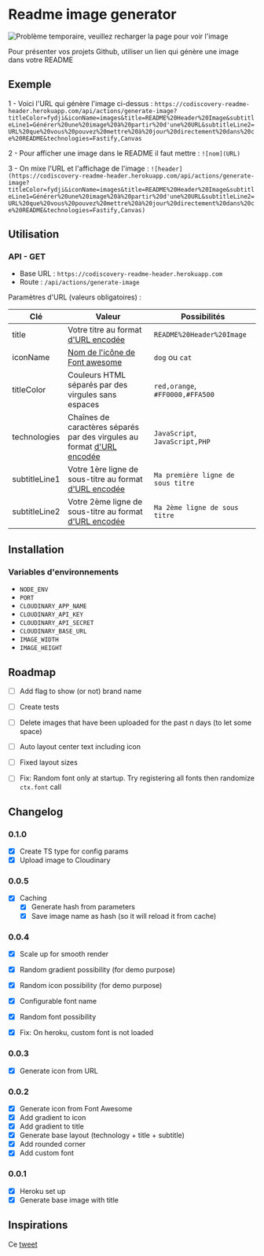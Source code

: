 # Readme image generator

![Problème temporaire, veuillez recharger la page pour voir l'image](https://codiscovery-readme-header.herokuapp.com/api/actions/generate-image?titleColor=fydji&iconName=images&title=README%20Header%20Image&subtitleLine1=Générer%20une%20image%20à%20partir%20d'une%20URL&subtitleLine2=URL%20que%20vous%20pouvez%20mettre%20à%20jour%20directement%20dans%20ce%20README&technologies=Fastify,Canvas)

Pour présenter vos projets Github, utiliser un lien qui génère une image dans votre README

## Exemple

1 - Voici l'URL qui génère l'image ci-dessus :
`https://codiscovery-readme-header.herokuapp.com/api/actions/generate-image?titleColor=fydji&iconName=images&title=README%20Header%20Image&subtitleLine1=Générer%20une%20image%20à%20partir%20d'une%20URL&subtitleLine2=URL%20que%20vous%20pouvez%20mettre%20à%20jour%20directement%20dans%20ce%20README&technologies=Fastify,Canvas`

2 - Pour afficher une image dans le README il faut mettre : `![nom](URL)`

3 - On mixe l'URL et l'affichage de l'image : `![header](https://codiscovery-readme-header.herokuapp.com/api/actions/generate-image?titleColor=fydji&iconName=images&title=README%20Header%20Image&subtitleLine1=Générer%20une%20image%20à%20partir%20d'une%20URL&subtitleLine2=URL%20que%20vous%20pouvez%20mettre%20à%20jour%20directement%20dans%20ce%20README&technologies=Fastify,Canvas)`

## Utilisation

### API - GET

- Base URL : `https://codiscovery-readme-header.herokuapp.com`
- Route : `/api/actions/generate-image`

Paramètres d'URL (valeurs obligatoires) :

| Clé           |  Valeur                                                                                                                                                           | Possibilités                      |
| ------------- | ----------------------------------------------------------------------------------------------------------------------------------------------------------------- | --------------------------------- |
| title         | Votre titre au format [d'URL encodée](https://developer.mozilla.org/fr/docs/Web/JavaScript/Reference/Global_Objects/encodeURI)                                    | `README%20Header%20Image`         |
| iconName      | [Nom de l'icône de Font awesome](https://fontawesome.com/search?m=free)                                                                                           | `dog` ou `cat`                    |
| titleColor    | Couleurs HTML séparés par des virgules sans espaces                                                                                                               | `red,orange`, `#FF0000,#FFA500`   |
| technologies  | Chaînes de caractères séparés par des virgules au format [d'URL encodée](https://developer.mozilla.org/fr/docs/Web/JavaScript/Reference/Global_Objects/encodeURI) | `JavaScript`, `JavaScript,PHP`    |
| subtitleLine1 | Votre 1ère ligne de sous-titre au format [d'URL encodée](https://developer.mozilla.org/fr/docs/Web/JavaScript/Reference/Global_Objects/encodeURI)                 | `Ma première ligne de sous titre` |
| subtitleLine2 | Votre 2ème ligne de sous-titre au format [d'URL encodée](https://developer.mozilla.org/fr/docs/Web/JavaScript/Reference/Global_Objects/encodeURI)                 | `Ma 2ème ligne de sous titre`     |

## Installation

### Variables d'environnements

- `NODE_ENV`
- `PORT`
- `CLOUDINARY_APP_NAME`
- `CLOUDINARY_API_KEY`
- `CLOUDINARY_API_SECRET`
- `CLOUDINARY_BASE_URL`
- `IMAGE_WIDTH`
- `IMAGE_HEIGHT`

## Roadmap

- [ ] Add flag to show (or not) brand name

- [ ] Create tests
- [ ] Delete images that have been uploaded for the past n days (to let some space)
- [ ] Auto layout center text including icon
- [ ] Fixed layout sizes
- [ ] Fix: Random font only at startup. Try registering all fonts then randomize `ctx.font` call

## Changelog

### 0.1.0

- [x] Create TS type for config params
- [x] Upload image to Cloudinary

### 0.0.5

- [x] Caching
  - [x] Generate hash from parameters
  - [x] Save image name as hash (so it will reload it from cache)

### 0.0.4

- [x] Scale up for smooth render
- [x] Random gradient possibility (for demo purpose)
- [x] Random icon possibility (for demo purpose)
- [x] Configurable font name
- [x] Random font possibility

- [x] Fix: On heroku, custom font is not loaded

### 0.0.3

- [x] Generate icon from URL

### 0.0.2

- [x] Generate icon from Font Awesome
- [x] Add gradient to icon
- [x] Add gradient to title
- [x] Generate base layout (technology + title + subtitle)
- [x] Add rounded corner
- [x] Add custom font

### 0.0.1

- [x] Heroku set up
- [x] Generate base image with title

## Inspirations

Ce [tweet](https://twitter.com/ospfranco/status/1516658032784166912)
